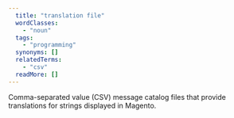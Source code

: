 ```yaml
---
  title: "translation file"
  wordClasses:
    - "noun"
  tags:
    - "programming"
  synonyms: []
  relatedTerms:
    - "csv"
  readMore: []
---
```

Comma-separated value (CSV) message catalog files that provide translations for strings displayed in Magento.
